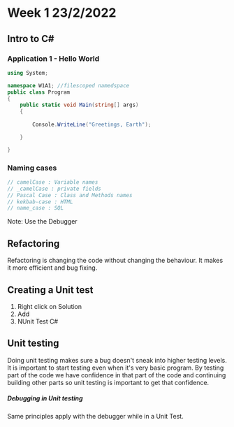 # Week 1 23/2/2022

## Intro to C#

### Application 1 - Hello World

```csharp
using System;

namespace W1A1; //filescoped namedspace
public class Program 
{
    public static void Main(string[] args)
    {
            
        Console.WriteLine("Greetings, Earth");            

    }

}
```

### Naming cases

```csharp
// camelCase : Variable names
// _camelCase : private fields
// Pascal Case : Class and Methods names
// kekbab-case : HTML
// name_case : SQL
```

Note: Use the Debugger

## Refactoring

Refactoring is changing the code without changing the behaviour. 
It makes it more efficient and bug fixing.

## Creating a Unit test

1. Right click on Solution
2. Add
3. NUnit Test C#

## Unit testing

Doing unit testing makes sure a bug doesn't sneak into higher testing levels. It is important to start testing even when it's very basic program.
By testing part of the code we have confidence in that part of the code and continuing building other parts so unit testing is important to get that confidence.

##### Debugging in Unit testing

Same principles apply with the debugger while in a Unit Test.
